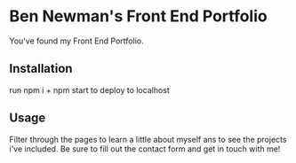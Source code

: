 # Ben Newman's Front End Portfolio

You've found my Front End Portfolio. 

## Installation

run npm i + npm start to deploy to localhost

## Usage

Filter through the pages to learn a little about myself ans to see the projects i've included. Be sure to fill out the contact form and get in touch with me!
